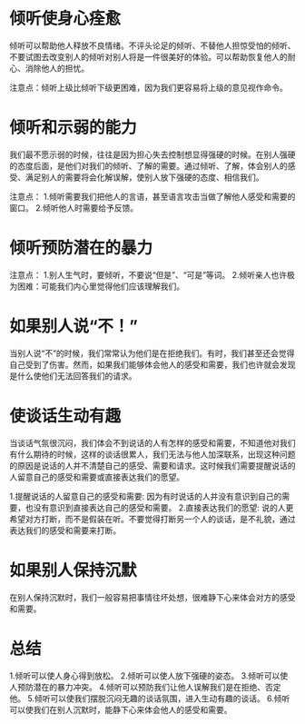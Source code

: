 # 倾听使身心痊愈
  倾听可以帮助他人释放不良情绪。不评头论足的倾听、不替他人担惊受怕的倾听、不要试图去改变别人的倾听对别人将是一件很美好的体验。可以帮助恢复他人的耐心、消除他人的担忧。
  
  注意点：倾听上级比倾听下级更困难，因为我们更容易将上级的意见视作命令。

# 倾听和示弱的能力
  我们最不愿示弱的时候，往往是因为担心失去控制想显得强硬的时候。在别人强硬的态度后面，是他们对我们的倾听、了解的需要。通过倾听、了解，体会别人的感受、满足别人的需要将会化解误解，使别人放下强硬的态度、相信我们。
  
  注意点：
  1.倾听需要我们把他人的言语，甚至语言攻击当做了解他人感受和需要的窗口。
  2.倾听他人时需要给予反馈。

# 倾听预防潜在的暴力
  注意点：
  1.别人生气时，要倾听，不要说“但是”、“可是”等词。
  2.倾听亲人也许极为困难：可能我们内心里觉得他们应该理解我们。

# 如果别人说“不！”
当别人说“不”的时候，我们常常认为他们是在拒绝我们。有时，我们甚至还会觉得自己受到了伤害。然而，如果我们能够体会他人的感受和需要，我们也许就会发现是什么使他们无法回答我们的请求。

# 使谈话生动有趣
当谈话气氛很沉闷，我们体会不到说话的人有怎样的感受和需要，不知道他对我们有什么期待的时候，这样的谈话很累人，我们无法与他人加深联系，出现这种问题的原因是说话的人并不清楚自己的感受、需要和请求。这时候我们需要提醒说话的人留意自己的感受和需要或直接表达我们的愿望。

1.提醒说话的人留意自己的感受和需要: 因为有时说话的人并没有意识到自己的需要，也没有意识到直接表达自己的感受和需要。
2.直接表达我们的愿望: 说的人更希望对方打断，而不是假装在听。不要觉得打断另一个人的谈话，是不礼貌，通过表达我们的感受和需要来打断。

# 如果别人保持沉默
在别人保持沉默时，我们一般容易把事情往坏处想，很难静下心来体会对方的感受和需要。

# 总结
1.倾听可以使人身心得到放松。
2.倾听可以使人放下强硬的姿态。
3.倾听可以使人预防潜在的暴力冲突。
4.倾听可以预防我们让他人误解我们是在拒绝、否定他。
5.倾听可以使我们摆脱沉闷无趣的谈话氛围，进入生动有趣的谈话。
6.倾听可以使我们在别人沉默时，能静下心来体会他人的感受和需要。